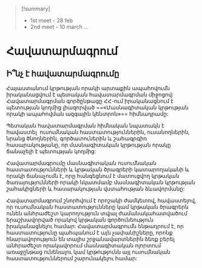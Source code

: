 > [!summary] 
>  - 1st meet - 28 feb
>  - 2nd meet - 10 march
>  ...

# Հավատարմագրում

## Ի՞նչ է հավատարմագրումը

Հայաստանում կրթության որակի արտաքին ապահովումն իրականացվում է պետական հավատարմագրման միջոցով: Հավատարմագրման գործընթացը ՀՀ-ում իրականացնում է պետության  կողմից լիազորված ==«Մասնագիտական կրթության որակի ապահովման  ազգային կենտրոն»== հիմնադրամը:

Պետական հավատարմագրման հիմնական նպատակն է հավաստել  ուսումնական հաստատություններին, ուսանողներին, նրանց ծնողներին, գործատուներին և շահագրգիռ հասարակությանը, որ մասնագիտական կրթության որակը ճանաչելի է պետության կողմից:

Հավատարմագրումը մասնագիտական ուսումնական հաստատությունների և կրթական ծրագրերի կատարողականի և որակի ճանաչումն է, որը հանգեցնում է մատուցվող կրթական ծառայությունների որակի նկատմամբ մասնագիտական կրթության շահակիցների և հասարակության վստահության ձևավորմանը:

Հավատարմագրում շնորհվում է որոշակի ժամկետով, հավաստելով, որ ուսումնական հաստատությունները կամ կրթական ծրագրերն ունեն անհրաժեշտ կարողություն տվյալ ժամանակահատվածում երաշխավորված որակով կրթական գործունեություն իրականացնելու համար: Հավատարմագրումն ենթադրում է, որ հաստատությունը պահպանում է այն չափանիշները, որոնք հնարավորություն են տալիս շրջանավարտներին ձեռք բերել անհրաժեշտ որակավորում մասնագիտական ոլորտում առաջընթաց ունենալու կամ կրթությունն այլ ուսումնական հաստատություններում շարունակելու համար: